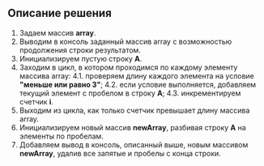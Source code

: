 ## Описание решения
1. Задаем массив **array**.
2. Выводим в консоль заданный массив array с возможностью продолжения строки результатом.
3. Инициализируем пустую строку **A**.
4. Заходим в цикл, в котором проходимся по каждому элементу массива array:
    4.1. проверяем длину каждого элемента на условие **"меньше или равно 3"**; 
	4.2. если условие выполняется, добавляем текущий элемент с пробелом в строку **А**; 
	4.3. инкрементируем счетчик **i**.
5. Выходим из цикла, как только счетчик превышает длину массива array.
6. Инициализируем новый массив **newArray**, разбивая строку **А** на элементы по пробелам.
7. Добавляем вывод в консоль, описанный выше, новым массивом **newArray**, удалив все запятые и пробелы с конца строки.